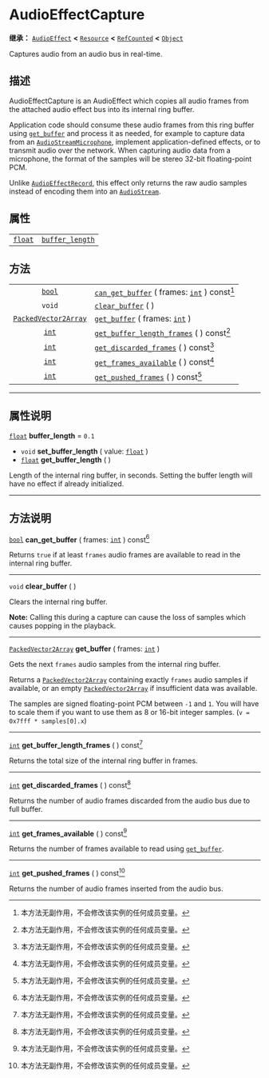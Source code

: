 <!-- ⚠ 请勿编辑本文件 ⚠ -->
<!-- 本文档使用脚本从 WeDot 引擎源码仓库生成。 -->
<!-- 生成脚本：https://github.com/WeDot-Engine/WeDot/tree/4.3/doc/tools/make_md.py； -->
<!-- 原文件：https://github.com/WeDot-Engine/WeDot/tree/4.3/doc/classes/AudioEffectCapture.xml。 -->

<div id="_class_audioeffectcapture"></div>

# AudioEffectCapture

**继承：** [`AudioEffect`](class_audioeffect.md) **<** [`Resource`](class_resource.md) **<** [`RefCounted`](class_refcounted.md) **<** [`Object`](class_object.md)

Captures audio from an audio bus in real-time.

## 描述

AudioEffectCapture is an AudioEffect which copies all audio frames from the attached audio effect bus into its internal ring buffer.

Application code should consume these audio frames from this ring buffer using [`get_buffer`](class_audioeffectcapture.md#class_audioeffectcapture_method_get_buffer) and process it as needed, for example to capture data from an [`AudioStreamMicrophone`](class_audiostreammicrophone.md), implement application-defined effects, or to transmit audio over the network. When capturing audio data from a microphone, the format of the samples will be stereo 32-bit floating-point PCM.

Unlike [`AudioEffectRecord`](class_audioeffectrecord.md), this effect only returns the raw audio samples instead of encoding them into an [`AudioStream`](class_audiostream.md).

## 属性

|||
|:-:|:--|
| [`float`](class_float.md) | [`buffer_length`](class_audioeffectcapture.md#class_audioeffectcapture_property_buffer_length) | ``0.1`` |

## 方法

|||
|:-:|:--|
| [`bool`](class_bool.md)                             | [`can_get_buffer`](class_audioeffectcapture.md#class_audioeffectcapture_method_can_get_buffer) ( frames: [`int`](class_int.md) ) const[^const] |
| `void`                                              | [`clear_buffer`](class_audioeffectcapture.md#class_audioeffectcapture_method_clear_buffer) ( )                                                 |
| [`PackedVector2Array`](class_packedvector2array.md) | [`get_buffer`](class_audioeffectcapture.md#class_audioeffectcapture_method_get_buffer) ( frames: [`int`](class_int.md) )                       |
| [`int`](class_int.md)                               | [`get_buffer_length_frames`](class_audioeffectcapture.md#class_audioeffectcapture_method_get_buffer_length_frames) ( ) const[^const]           |
| [`int`](class_int.md)                               | [`get_discarded_frames`](class_audioeffectcapture.md#class_audioeffectcapture_method_get_discarded_frames) ( ) const[^const]                   |
| [`int`](class_int.md)                               | [`get_frames_available`](class_audioeffectcapture.md#class_audioeffectcapture_method_get_frames_available) ( ) const[^const]                   |
| [`int`](class_int.md)                               | [`get_pushed_frames`](class_audioeffectcapture.md#class_audioeffectcapture_method_get_pushed_frames) ( ) const[^const]                         |

<!-- rst-class:: classref-section-separator -->

---

## 属性说明

<div id="_class_audioeffectcapture_property_buffer_length"></div>

[`float`](class_float.md) **buffer_length** = ``0.1`` <div id="class_audioeffectcapture_property_buffer_length"></div>

- `void` **set_buffer_length** ( value: [`float`](class_float.md) )
- [`float`](class_float.md) **get_buffer_length** ( )

Length of the internal ring buffer, in seconds. Setting the buffer length will have no effect if already initialized.

<!-- rst-class:: classref-section-separator -->

---

## 方法说明

<div id="_class_audioeffectcapture_method_can_get_buffer"></div>

[`bool`](class_bool.md) **can_get_buffer** ( frames: [`int`](class_int.md) ) const[^const]<div id="class_audioeffectcapture_method_can_get_buffer"></div>

Returns `true` if at least `frames` audio frames are available to read in the internal ring buffer.

<!-- rst-class:: classref-item-separator -->

---

<div id="_class_audioeffectcapture_method_clear_buffer"></div>

`void` **clear_buffer** ( )<div id="class_audioeffectcapture_method_clear_buffer"></div>

Clears the internal ring buffer.

 **Note:** Calling this during a capture can cause the loss of samples which causes popping in the playback.

<!-- rst-class:: classref-item-separator -->

---

<div id="_class_audioeffectcapture_method_get_buffer"></div>

[`PackedVector2Array`](class_packedvector2array.md) **get_buffer** ( frames: [`int`](class_int.md) )<div id="class_audioeffectcapture_method_get_buffer"></div>

Gets the next `frames` audio samples from the internal ring buffer.

Returns a [`PackedVector2Array`](class_packedvector2array.md) containing exactly `frames` audio samples if available, or an empty [`PackedVector2Array`](class_packedvector2array.md) if insufficient data was available.

The samples are signed floating-point PCM between `-1` and `1`. You will have to scale them if you want to use them as 8 or 16-bit integer samples. (`v = 0x7fff * samples[0].x`)

<!-- rst-class:: classref-item-separator -->

---

<div id="_class_audioeffectcapture_method_get_buffer_length_frames"></div>

[`int`](class_int.md) **get_buffer_length_frames** ( ) const[^const]<div id="class_audioeffectcapture_method_get_buffer_length_frames"></div>

Returns the total size of the internal ring buffer in frames.

<!-- rst-class:: classref-item-separator -->

---

<div id="_class_audioeffectcapture_method_get_discarded_frames"></div>

[`int`](class_int.md) **get_discarded_frames** ( ) const[^const]<div id="class_audioeffectcapture_method_get_discarded_frames"></div>

Returns the number of audio frames discarded from the audio bus due to full buffer.

<!-- rst-class:: classref-item-separator -->

---

<div id="_class_audioeffectcapture_method_get_frames_available"></div>

[`int`](class_int.md) **get_frames_available** ( ) const[^const]<div id="class_audioeffectcapture_method_get_frames_available"></div>

Returns the number of frames available to read using [`get_buffer`](class_audioeffectcapture.md#class_audioeffectcapture_method_get_buffer).

<!-- rst-class:: classref-item-separator -->

---

<div id="_class_audioeffectcapture_method_get_pushed_frames"></div>

[`int`](class_int.md) **get_pushed_frames** ( ) const[^const]<div id="class_audioeffectcapture_method_get_pushed_frames"></div>

Returns the number of audio frames inserted from the audio bus.

[^virtual]: 本方法通常需要用户覆盖才能生效。
[^const]: 本方法无副作用，不会修改该实例的任何成员变量。
[^vararg]: 本方法除了能接受在此处描述的参数外，还能够继续接受任意数量的参数。
[^constructor]: 本方法用于构造某个类型。
[^static]: 调用本方法无需实例，可直接使用类名进行调用。
[^operator]: 本方法描述的是使用本类型作为左操作数的有效运算符。
[^bitfield]: 这个值是由下列位标志构成位掩码的整数。
[^void]: 无返回值。
